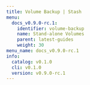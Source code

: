 ```yaml
---
title: Volume Backup | Stash
menu:
  docs_v0.9.0-rc.1:
    identifier: volume-backup
    name: Stand-alone Volumes
    parent: latest-guides
    weight: 30
menu_name: docs_v0.9.0-rc.1
info:
  catalog: v0.1.0
  cli: v0.1.0
  version: v0.9.0-rc.1
---
```


